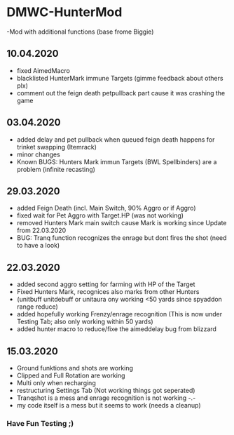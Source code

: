 # DMWC-HunterMod
-Mod with additional functions (base frome Biggie)

## 10.04.2020

* fixed AimedMacro
* blacklisted HunterMark immune Targets (gimme feedback about others plx)
* comment out the feign death petpullback part cause it was crashing the game

## 03.04.2020

* added delay and pet pullback when queued feign death happens for trinket swapping (Itemrack)
* minor changes
* Known BUGS: Hunters Mark immun Targets (BWL Spellbinders) are a problem (infinite recasting)

## 29.03.2020

* added Feign Death (incl. Main Switch, 90% Aggro or if Aggro)
* fixed wait for Pet Aggro with Target.HP (was not working)
* removed Hunters Mark main switch cause Mark is working since Update from 22.03.2020
* BUG: Tranq function recognizes the enrage but dont fires the shot (need to have a look)

## 22.03.2020

* added second aggro setting for farming with HP of the Target
* Fixed Hunters Mark, recognices also marks from other Hunters
* (unitbuff unitdebuff or unitaura ony working <50 yards since spyaddon range reduce)
* added hopefully working Frenzy/enrage recognition (This is now under Testing Tab; also only working within 50 yards)
* added hunter macro to reduce/fixe the aimeddelay bug from blizzard

## 15.03.2020

* Ground funktions and shots are working
* Clipped and Full Rotation are working
* Multi only when recharging
* restructuring Settings Tab (Not working things got seperated)
* Tranqshot is a mess and enrage recognition is not working -.-
* my code itself is a mess but it seems to work (needs a cleanup)

### Have Fun Testing ;)
